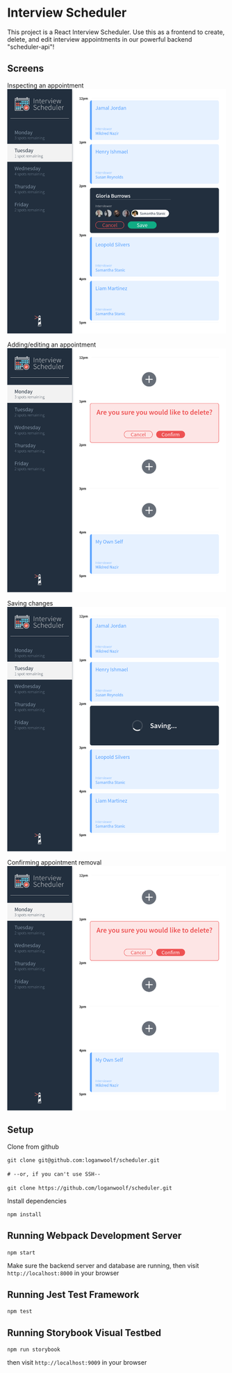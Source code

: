# Interview Scheduler

This project is a React Interview Scheduler. Use this as a frontend to create, delete, 
and edit interview appointments in our powerful backend "scheduler-api"!

## Screens

Inspecting an appointment
!["Inspect"](https://github.com/loganwoolf/scheduler/blob/master/docs/add.png?raw=true)

Adding/editing an appointment
!["Add"](https://github.com/loganwoolf/scheduler/blob/master/docs/delete.png?raw=true)

Saving changes
!["Save"](https://github.com/loganwoolf/scheduler/blob/master/docs/save.png?raw=true)

Confirming appointment removal
!["Delete"](https://github.com/loganwoolf/scheduler/blob/master/docs/delete.png?raw=true)

## Setup

Clone from github
```
git clone git@github.com:loganwoolf/scheduler.git

# --or, if you can't use SSH--

git clone https://github.com/loganwoolf/scheduler.git
```

Install dependencies 
```
npm install
```

## Running Webpack Development Server

```
npm start
```
Make sure the backend server and database are running,
then visit `http://localhost:8000` in your browser

## Running Jest Test Framework

```
npm test
```

## Running Storybook Visual Testbed

```
npm run storybook
```
then visit `http://localhost:9009` in your browser